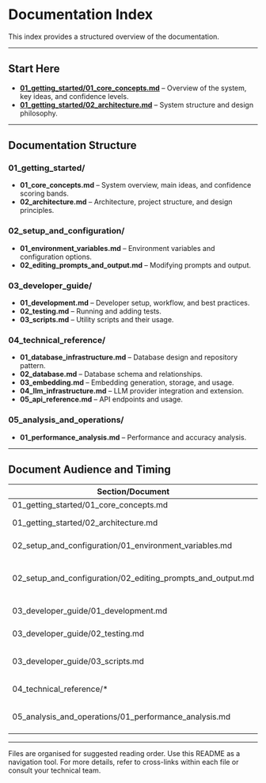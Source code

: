 # Documentation Index

This index provides a structured overview of the documentation.

---

## Start Here
- **[01_getting_started/01_core_concepts.md](01_getting_started/01_core_concepts.md)** – Overview of the system, key ideas, and confidence levels.
- **[01_getting_started/02_architecture.md](01_getting_started/02_architecture.md)** – System structure and design philosophy.

---

## Documentation Structure

### 01_getting_started/
- **01_core_concepts.md** – System overview, main ideas, and confidence scoring bands.
- **02_architecture.md** – Architecture, project structure, and design principles.

### 02_setup_and_configuration/
- **01_environment_variables.md** – Environment variables and configuration options.
- **02_editing_prompts_and_output.md** – Modifying prompts and output.

### 03_developer_guide/
- **01_development.md** – Developer setup, workflow, and best practices.
- **02_testing.md** – Running and adding tests.
- **03_scripts.md** – Utility scripts and their usage.

### 04_technical_reference/
- **01_database_infrastructure.md** – Database design and repository pattern.
- **02_database.md** – Database schema and relationships.
- **03_embedding.md** – Embedding generation, storage, and usage.
- **04_llm_infrastructure.md** – LLM provider integration and extension.
- **05_api_reference.md** – API endpoints and usage.

### 05_analysis_and_operations/
- **01_performance_analysis.md** – Performance and accuracy analysis.

---

## Document Audience and Timing

| Section/Document                                 | Audience                    | Timing                |
|--------------------------------------------------|-----------------------------|-----------------------|
| 01_getting_started/01_core_concepts.md           | Everyone                    | First                 |
| 01_getting_started/02_architecture.md            | Everyone                    | After core concepts   |
| 02_setup_and_configuration/01_environment_variables.md | Deployers, Devs             | Before setup          |
| 02_setup_and_configuration/02_editing_prompts_and_output.md | Non-coders, Prompt editors  | When tuning output    |
| 03_developer_guide/01_development.md             | Developers                  | Before coding         |
| 03_developer_guide/02_testing.md                 | Developers, QA              | Before testing        |
| 03_developer_guide/03_scripts.md                 | Operators, Data scientists  | When running scripts  |
| 04_technical_reference/*                         | Advanced users, Devs        | As needed             |
| 05_analysis_and_operations/01_performance_analysis.md | Analysts, Devs, QA          | For performance review|

---

Files are organised for suggested reading order. Use this README as a navigation tool. For more details, refer to cross-links within each file or consult your technical team.